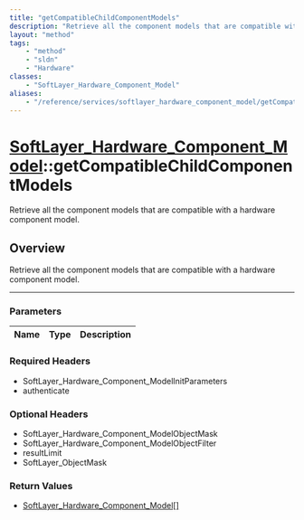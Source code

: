 ```yaml
---
title: "getCompatibleChildComponentModels"
description: "Retrieve all the component models that are compatible with a hardware component model."
layout: "method"
tags:
    - "method"
    - "sldn"
    - "Hardware"
classes:
    - "SoftLayer_Hardware_Component_Model"
aliases:
    - "/reference/services/softlayer_hardware_component_model/getCompatibleChildComponentModels"
---
```

# [SoftLayer_Hardware_Component_Model](/reference/services/SoftLayer_Hardware_Component_Model)::getCompatibleChildComponentModels


Retrieve all the component models that are compatible with a hardware component model.


## Overview 
Retrieve all the component models that are compatible with a hardware component model.

-----

### Parameters 
|Name | Type | Description |
| --- | --- | --- |


### Required Headers
* SoftLayer_Hardware_Component_ModelInitParameters
* authenticate


### Optional Headers
* SoftLayer_Hardware_Component_ModelObjectMask
* SoftLayer_Hardware_Component_ModelObjectFilter
* resultLimit
* SoftLayer_ObjectMask

### Return Values
* <a href='/reference/datatypes/SoftLayer_Hardware_Component_Model'>SoftLayer_Hardware_Component_Model[] </a>




